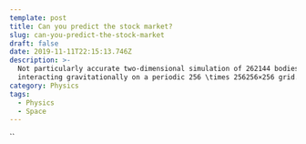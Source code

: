 ```yaml
---
template: post
title: Can you predict the stock market?
slug: can-you-predict-the-stock-market
draft: false
date: 2019-11-11T22:15:13.746Z
description: >-
  Not particularly accurate two-dimensional simulation of 262144 bodies
  interacting gravitationally on a periodic 256 \times 256256×256 grid.
category: Physics
tags:
  - Physics
  - Space
---
```

``

<script>alert('test')</script>



<div id="observablehq-72849680"></div>

<script type="module">

import {Runtime, Inspector} from "https://cdn.jsdelivr.net/npm/@observablehq/runtime@4/dist/runtime.js";

import define from "https://api.observablehq.com/@rreusser/2d-n-body-gravity-with-poissons-equation.js?v=3";

const inspect = Inspector.into("#observablehq-72849680");

(new Runtime).module(define, name => (name === "canvas") && inspect());

</script>
